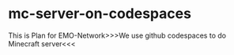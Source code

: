 # mc-server-on-codespaces
This is Plan for EMO-Network>>>We use github codespaces to do Minecraft server<<<
